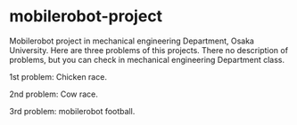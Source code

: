 # mobilerobot-project

Mobilerobot project in mechanical engineering Department, Osaka University.
Here are three problems of this projects.
There no description of problems, but you can check in mechanical engineering Department class.

1st problem: Chicken race.


2nd problem: Cow race.

3rd problem: mobilerobot football.
